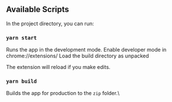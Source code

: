 ## Available Scripts

In the project directory, you can run:

### `yarn start`

Runs the app in the development mode.
Enable developer mode in chrome://extensions/
Load the build directory as unpacked

The extension will reload if you make edits.

### `yarn build`

Builds the app for production to the `zip` folder.\
